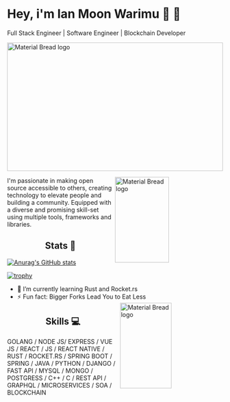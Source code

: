 # Hey, i'm Ian Moon Warimu 👋 👨

Full Stack Engineer | Software Engineer  | Blockchain Developer

 
  <img width="100%" height="300px" src="https://github.com/wairimu-ian/wairimu-ian/blob/main/undraw_programming_re_kg9v.svg" alt="Material Bread logo">
 
<!-- ![Software Developer | Full Stack Engineer | Web Developer](https://github.com/wairimu-ian/wairimu-ian/blob/main/github-image.jpg) -->
<div>
   <img align="right" width="50%" height="200px" src="https://github.com/wairimu-ian/wairimu-ian/blob/main/undraw_mobile_development_re_wwsn.svg" alt="Material Bread logo">
 <p align="left">
I'm passionate in making open source accessible to others, creating technology to elevate people and building a community. Equipped with a diverse and promising skill-set using multiple tools, frameworks and libraries.
 </p>
</div>
<div>
<h2 align="center">Stats 📅</h2>

  [![Anurag's GitHub stats](https://github-readme-stats.vercel.app/api?username=wairimu-ian&theme=chartreuse-dark&show_icons=true)](https://github.com/anuraghazra/github-readme-stats)
  
   [![trophy](https://github-profile-trophy.vercel.app/?username=wairimu-ian&margin-w=8)](https://github.com/ryo-ma/github-profile-trophy)
  
  </div>
  
  <div>
  <ul align="letf">
    <li>🌱 I’m currently learning Rust and Rocket.rs</li>
    <li>⚡ Fun fact: Bigger Forks Lead You to Eat Less</li>
    <img align="right" width="50%" height="200px" src="https://github.com/wairimu-ian/wairimu-ian/blob/main/undraw_code_thinking_re_gka2.svg" alt="Material Bread logo">
  </ul>
  
 </div>
  
   <h2 align="center">Skills 💻</h2>
   <p align="left">GOLANG / NODE JS/ EXPRESS / VUE JS / REACT  / JS / REACT NATIVE / RUST / ROCKET.RS / SPRING BOOT / SPRING / JAVA / PYTHON / DJANGO / FAST API / MYSQL / MONGO / POSTGRESS / C++ / C / REST API / GRAPHQL / MICROSERVICES  / SOA / BLOCKCHAIN</p>
   
